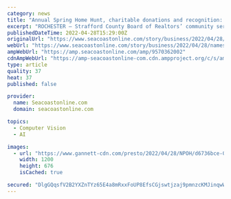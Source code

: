 ```yaml
---
category: news
title: "Annual Spring Home Hunt, charitable donations and recognition: Seacoast business news"
excerpt: "ROCHESTER — Strafford County Board of Realtors’ community service committee has chosen Waypoint as one of its charitable partners in 2022. Through a series of community events"
publishedDateTime: 2022-04-28T15:29:00Z
originalUrl: "https://www.seacoastonline.com/story/business/2022/04/28/names-know-home-hunt-charitable-donations-awards-community-service/9570362002/"
webUrl: "https://www.seacoastonline.com/story/business/2022/04/28/names-know-home-hunt-charitable-donations-awards-community-service/9570362002/"
ampWebUrl: "https://amp.seacoastonline.com/amp/9570362002"
cdnAmpWebUrl: "https://amp-seacoastonline-com.cdn.ampproject.org/c/s/amp.seacoastonline.com/amp/9570362002"
type: article
quality: 37
heat: 37
published: false

provider:
  name: Seacoastonline.com
  domain: seacoastonline.com

topics:
  - Computer Vision
  - AI

images:
  - url: "https://www.gannett-cdn.com/presto/2022/04/28/NPOH/d6736bce-0fb4-4a54-9147-8cd0a85df261-post.jpg?auto=webp&crop=639,360,x0,y0&format=pjpg&width=1200"
    width: 1200
    height: 676
    isCached: true

secured: "DlgGQqsfV2B2YXZnTYz65E4a8mRxxFoUP8EfsCGjswtjzaj9pmnzcKMJinqwW6xgEXUWOOJhn3N5y3t5Kvw7IXh65TJ+umcA+8Q/ayI6xO9JjxOubQ/td2zgI6bedW5rhFBlzglpwR22UQDJs+5Mxud4fPeqPc1WXZZDbeicJLw9WzlP7hfuQ4+5z6IuumYuTyiza50Zl7NWj9TpcW/9kw6/DxXMFGD2iwJXhOLN4Fqn3QyehlLjnFGocbDZNv8ip7BQ6WRt3RWx3r1uqM60PVwzWq2YE+aHmsxUnayLeoS+dX/xdwb1iJLumaUkVOxfxROeSLuNseidg7hP48eykM/QvlCEi4RVINANfteVTX8=;VTrK6ShJPttWG57ifE8b4A=="
---
```


